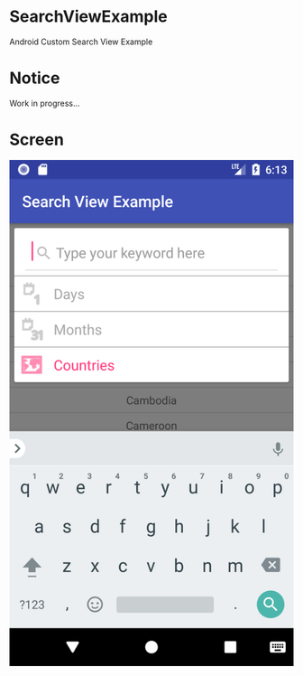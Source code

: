 # SearchViewExample
Android Custom Search View Example

# Notice
Work in progress...

# Screen
![screen](https://raw.githubusercontent.com/endikaaguilera/myreposassets/master/search_view_example/Screenshot_01.png)
